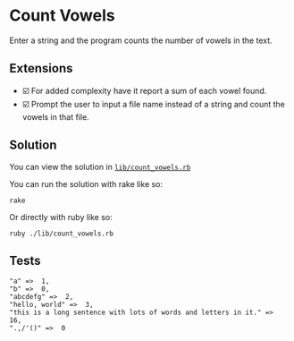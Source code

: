 # Count Vowels

Enter a string and the program counts the number of vowels in the text.

## Extensions

- :ballot_box_with_check: For added complexity have it report a sum of each vowel found.
- :ballot_box_with_check: Prompt the user to input a file name instead of a string and count the
  vowels in that file.

## Solution

You can view the solution in
[`lib/count_vowels.rb`](https://github.com/jbranchaud/ruby-projects/blob/master/text/count_vowels/lib/count_vowels.rb)

You can run the solution with rake like so:

    rake

Or directly with ruby like so:

    ruby ./lib/count_vowels.rb

## Tests

    "a" =>  1,
    "b" =>  0,
    "abcdefg" =>  2,
    "hello, world" =>  3,
    "this is a long sentence with lots of words and letters in it." =>  16,
    ".,/'()" =>  0
